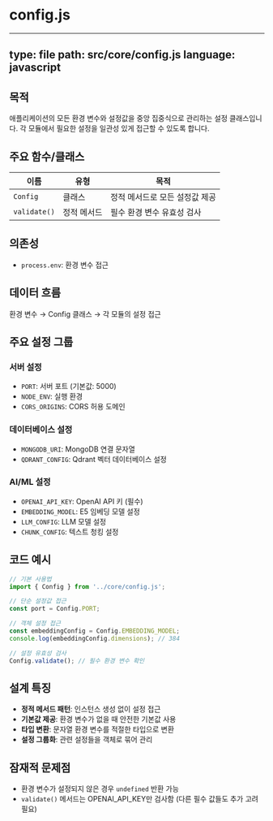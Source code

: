 # config.js

---
type: file
path: src/core/config.js
language: javascript
---

## 목적
애플리케이션의 모든 환경 변수와 설정값을 중앙 집중식으로 관리하는 설정 클래스입니다. 각 모듈에서 필요한 설정을 일관성 있게 접근할 수 있도록 합니다.

## 주요 함수/클래스
| 이름 | 유형 | 목적 |
|------|------|------|
| `Config` | 클래스 | 정적 메서드로 모든 설정값 제공 |
| `validate()` | 정적 메서드 | 필수 환경 변수 유효성 검사 |

## 의존성
- `process.env`: 환경 변수 접근

## 데이터 흐름
환경 변수 → Config 클래스 → 각 모듈의 설정 접근

## 주요 설정 그룹

### 서버 설정
- `PORT`: 서버 포트 (기본값: 5000)
- `NODE_ENV`: 실행 환경
- `CORS_ORIGINS`: CORS 허용 도메인

### 데이터베이스 설정
- `MONGODB_URI`: MongoDB 연결 문자열
- `QDRANT_CONFIG`: Qdrant 벡터 데이터베이스 설정

### AI/ML 설정
- `OPENAI_API_KEY`: OpenAI API 키 (필수)
- `EMBEDDING_MODEL`: E5 임베딩 모델 설정
- `LLM_CONFIG`: LLM 모델 설정
- `CHUNK_CONFIG`: 텍스트 청킹 설정

## 코드 예시
```javascript
// 기본 사용법
import { Config } from '../core/config.js';

// 단순 설정값 접근
const port = Config.PORT;

// 객체 설정 접근
const embeddingConfig = Config.EMBEDDING_MODEL;
console.log(embeddingConfig.dimensions); // 384

// 설정 유효성 검사
Config.validate(); // 필수 환경 변수 확인
```

## 설계 특징
- **정적 메서드 패턴**: 인스턴스 생성 없이 설정 접근
- **기본값 제공**: 환경 변수가 없을 때 안전한 기본값 사용
- **타입 변환**: 문자열 환경 변수를 적절한 타입으로 변환
- **설정 그룹화**: 관련 설정들을 객체로 묶어 관리

## 잠재적 문제점
- 환경 변수가 설정되지 않은 경우 `undefined` 반환 가능
- `validate()` 메서드는 OPENAI_API_KEY만 검사함 (다른 필수 값들도 추가 고려 필요)
